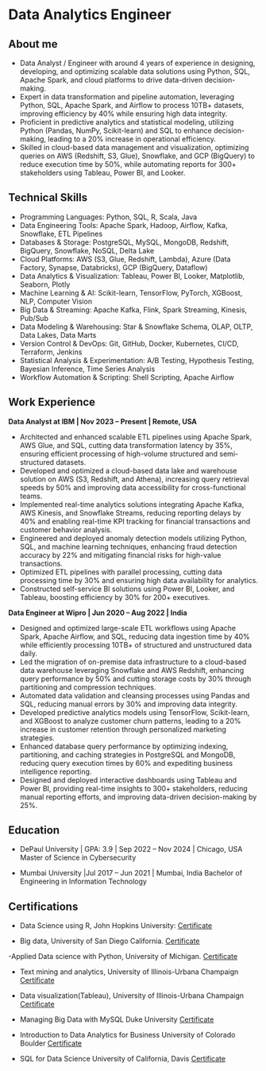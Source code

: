 # Data Analytics Engineer

## About me
- Data Analyst / Engineer with around 4 years of experience in designing, developing, and optimizing scalable data solutions using
 Python, SQL, Apache Spark, and cloud platforms to drive data-driven decision-making.
- Expert in data transformation and pipeline automation, leveraging Python, SQL, Apache Spark, and Airflow to process 10TB+
 datasets, improving efficiency by 40% while ensuring high data integrity.
- Proficient in predictive analytics and statistical modeling, utilizing Python (Pandas, NumPy, Scikit-learn) and SQL to enhance
 decision-making, leading to a 20% increase in operational efficiency.
- Skilled in cloud-based data management and visualization, optimizing queries on AWS (Redshift, S3, Glue), Snowflake, and GCP
 (BigQuery) to reduce execution time by 50%, while automating reports for 300+ stakeholders using Tableau, Power BI, and Looker.

## Technical Skills
- Programming Languages: Python, SQL, R, Scala, Java
- Data Engineering Tools: Apache Spark, Hadoop, Airflow, Kafka, Snowflake, ETL Pipelines
- Databases & Storage: PostgreSQL, MySQL, MongoDB, Redshift, BigQuery, Snowflake, NoSQL, Delta Lake
- Cloud Platforms: AWS (S3, Glue, Redshift, Lambda), Azure (Data Factory, Synapse, Databricks), GCP (BigQuery, Dataflow)
- Data Analytics & Visualization: Tableau, Power BI, Looker, Matplotlib, Seaborn, Plotly
- Machine Learning & AI: Scikit-learn, TensorFlow, PyTorch, XGBoost, NLP, Computer Vision
- Big Data & Streaming: Apache Kafka, Flink, Spark Streaming, Kinesis, Pub/Sub
- Data Modeling & Warehousing: Star & Snowflake Schema, OLAP, OLTP, Data Lakes, Data Marts
- Version Control & DevOps: Git, GitHub, Docker, Kubernetes, CI/CD, Terraform, Jenkins
- Statistical Analysis & Experimentation: A/B Testing, Hypothesis Testing, Bayesian Inference, Time Series Analysis
- Workflow Automation & Scripting: Shell Scripting, Apache Airflow

## Work Experience
**Data Analyst at IBM    | Nov 2023 – Present   | Remote, USA**
- Architected and enhanced scalable ETL pipelines using Apache Spark, AWS Glue, and SQL, cutting data transformation latency by
 35%, ensuring efficient processing of high-volume structured and semi-structured datasets.
- Developed and optimized a cloud-based data lake and warehouse solution on AWS (S3, Redshift, and Athena), increasing query retrieval
 speeds by 50% and improving data accessibility for cross-functional teams.
- Implemented real-time analytics solutions integrating Apache Kafka, AWS Kinesis, and Snowflake Streams, reducing reporting delays
 by 40% and enabling real-time KPI tracking for financial transactions and customer behavior analysis.
- Engineered and deployed anomaly detection models utilizing Python, SQL, and machine learning techniques, enhancing fraud detection
 accuracy by 22% and mitigating financial risks for high-value transactions.
- Optimized ETL pipelines with parallel processing, cutting data processing time by 30% and ensuring high data availability for analytics.
- Constructed self-service BI solutions using Power BI, Looker, and Tableau, boosting efficiency by 30% for 200+ executives.

**Data Engineer at Wipro    | Jun 2020 – Aug 2022   | India**
-  Designed and optimized large-scale ETL workflows using Apache Spark, Apache Airflow, and SQL, reducing data ingestion time by
 40% while efficiently processing 10TB+ of structured and unstructured data daily.
- Led the migration of on-premise data infrastructure to a cloud-based data warehouse leveraging Snowflake and AWS Redshift, enhancing
 query performance by 50% and cutting storage costs by 30% through partitioning and compression techniques.
- Automated data validation and cleansing processes using Pandas and SQL, reducing manual errors by 30% and improving data integrity.
- Developed predictive analytics models using TensorFlow, Scikit-learn, and XGBoost to analyze customer churn patterns, leading to a
 20% increase in customer retention through personalized marketing strategies.
- Enhanced database query performance by optimizing indexing, partitioning, and caching strategies in PostgreSQL and MongoDB,
 reducing query execution times by 60% and expediting business intelligence reporting.
- Designed and deployed interactive dashboards using Tableau and Power BI, providing real-time insights to 300+ stakeholders, reducing
 manual reporting efforts, and improving data-driven decision-making by 25%.

## Education
- DePaul University | GPA: 3.9 | Sep 2022 – Nov 2024 | Chicago, USA
  Master of Science in Cybersecurity
  
- Mumbai University |Jul 2017 – Jun 2021 | Mumbai, India
  Bachelor of Engineering in Information Technology

## Certifications
- Data Science using R, John Hopkins University:
[Certificate](https://coursera.org/share/984e0126a65bd7d9d04882d0ebd022c7)

- Big data, University of San Diego California.
[Certificate](https://coursera.org/share/55eba83b7dbb11ea364ed652438ffac4)

-Applied Data science with Python, University of Michigan.
[Certificate](https://coursera.org/share/4ef00ba730349b3af1a00428143255af)

- Text mining and analytics, University of  Illinois-Urbana Champaign
[Certificate](https://coursera.org/share/0a8c05cf9e13e1138eaf9e40f1597317)

-  Data visualization(Tableau), University of  Illinois-Urbana Champaign
[Certificate](https://coursera.org/share/e6bb2e142e3419eec1670ccbbab4940b)

- Managing Big Data with MySQL Duke University
[Certificate](https://coursera.org/share/84248cf3c6ee3885f60dd743bd3716df)

- Introduction to Data Analytics for Business University of Colorado Boulder
[Certificate](https://coursera.org/share/e01414711deb6ac735511ffcfac25a43)

- SQL for Data Science University of California, Davis
[Certificate](https://coursera.org/share/5c491437ead154f27e3f314fd981f2e2)



